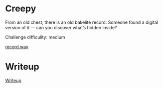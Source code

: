 # Creepy

From an old chest, there is an old bakelite record. Someone found a digital version of it — can you discover what’s hidden inside?

Challenge difficulity: medium

[record.wav](files/record.wav)

# Writeup

[Writeup](WRITEUP.md)
